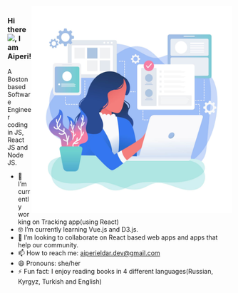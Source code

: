 
<img align="right" src="https://github.com/aiperieldar/aiperieldar/blob/master/female-developer-vector.jpg" alt="popo" width=450px height=465px/>

### Hi there <img src="https://raw.githubusercontent.com/MartinHeinz/MartinHeinz/master/wave.gif" width="30px">, I am Aiperi!

A Boston based Software Engineer coding in JS, React JS and Node JS.

- 🔭 I’m currently working on Tracking app(using React)
- 🤓 I’m currently learning Vue.js and D3.js.
- 👯 I’m looking to collaborate on React based web apps and apps that help our community.
- 📫 How to reach me: aiperieldar.dev@gmail.com
- 😄 Pronouns: she/her
- ⚡ Fun fact: I enjoy reading books in 4 different languages(Russian, Kyrgyz, Turkish and English) 
